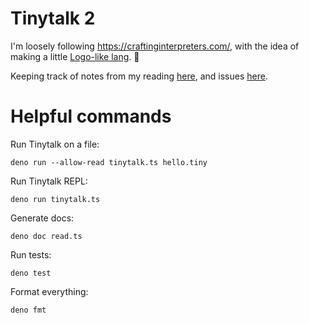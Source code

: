 # Tinytalk 2

I'm loosely following https://craftinginterpreters.com/, with the idea of making
a little
[Logo-like lang](https://el.media.mit.edu/logo-foundation/what_is_logo/logo_programming.html).
🐢

Keeping track of notes from my reading [here](./notes.md), and issues
[here](https://github.com/saoirse-zee/tinytalk-2/issues).

# Helpful commands

Run Tinytalk on a file:

```
deno run --allow-read tinytalk.ts hello.tiny
```

Run Tinytalk REPL:

```
deno run tinytalk.ts
```

Generate docs:

```
deno doc read.ts
```

Run tests:

```
deno test
```

Format everything:

```
deno fmt
```
